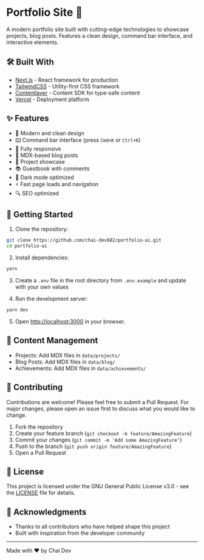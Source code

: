 # Portfolio Site 🚀

A modern portfolio site built with cutting-edge technologies to showcase projects, blog posts. Features a clean design, command bar interface, and interactive elements.

## 🛠️ Built With

- [Next.js](https://nextjs.org) - React framework for production
- [TailwindCSS](https://tailwindcss.com) - Utility-first CSS framework
- [Contentlayer](https://www.contentlayer.dev/) - Content SDK for type-safe content
- [Vercel](https://vercel.com) - Deployment platform

## ✨ Features

- 🎨 Modern and clean design
- ⌨️ Command bar interface (press `Cmd+K` or `Ctrl+K`)
- 📱 Fully responsive
- 📝 MDX-based blog posts
- 💼 Project showcase
- 📚 Guestbook with comments
- 🌙 Dark mode optimized
- ⚡ Fast page loads and navigation
- 🔍 SEO optimized


## 🚀 Getting Started

1. Clone the repository:

```bash
git clone https://github.com/chai-dev682/portfolio-ai.git
cd portfolio-ai
```

2. Install dependencies:

```bash
yarn
```

3. Create a `.env` file in the root directory from `.env.example` and update with your own values

4. Run the development server:

```bash
yarn dev
```

5. Open [http://localhost:3000](http://localhost:3000) in your browser.

## 📝 Content Management

- Projects: Add MDX files in `data/projects/`
- Blog Posts: Add MDX files in `data/blog/`
- Achievements: Add MDX files in `data/achievements/`

## 🤝 Contributing

Contributions are welcome! Please feel free to submit a Pull Request. For major changes, please open an issue first to discuss what you would like to change.

1. Fork the repository
2. Create your feature branch (`git checkout -b feature/AmazingFeature`)
3. Commit your changes (`git commit -m 'Add some AmazingFeature'`)
4. Push to the branch (`git push origin feature/AmazingFeature`)
5. Open a Pull Request

## 📄 License

This project is licensed under the GNU General Public License v3.0 - see the [LICENSE](LICENSE) file for details.

## 🙏 Acknowledgments

- Thanks to all contributors who have helped shape this project
- Built with inspiration from the developer community

---

Made with ❤️ by Chai Dev

